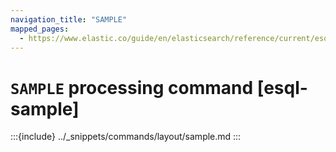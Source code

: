 ```yaml
---
navigation_title: "SAMPLE"
mapped_pages:
  - https://www.elastic.co/guide/en/elasticsearch/reference/current/esql-commands.html#esql-sample
---
```


# `SAMPLE` processing command [esql-sample]

:::{include} ../_snippets/commands/layout/sample.md
:::
